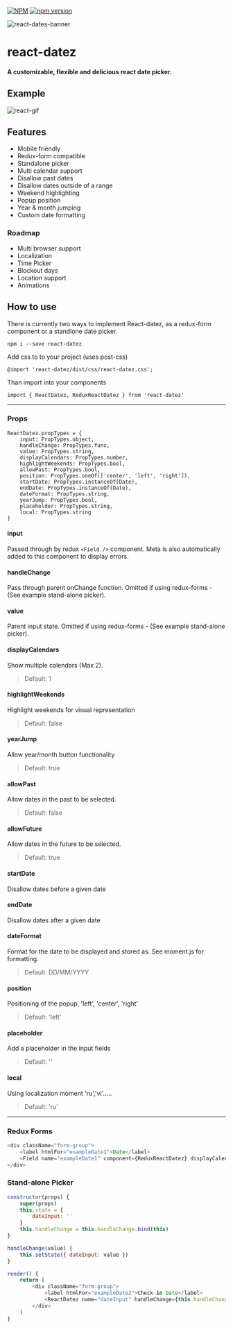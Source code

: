 [![NPM](https://nodei.co/npm/react-datez.png)](https://nodei.co/npm/react-datez/) [![npm version](https://badge.fury.io/js/react-datez.svg)](https://badge.fury.io/js/react-datez)

![react-dates-banner](https://user-images.githubusercontent.com/2343152/27081129-5f675992-5082-11e7-8254-0d59e88756a8.png)
# react-datez
#### A customizable, flexible and delicious react date picker.

## Example
![react-gif](https://user-images.githubusercontent.com/2343152/27118852-8ebe99a0-5120-11e7-843c-52f58d7dec1f.gif)


## Features
* Mobile friendly
* Redux-form compatible
* Standalone picker
* Multi calendar support
* Disallow past dates
* Disallow dates outside of a range
* Weekend highlighting
* Popup position
* Year & month jumping
* Custom date formatting

### Roadmap
* Multi browser support
* Localization
* Time Picker
* Blockout days
* Location support
* Animations

## How to use
There is currently two ways to implement React-datez, as a redux-form component or a standlone date picker.

`npm i --save react-datez`

Add css to to your project (uses post-css)

`@import 'react-datez/dist/css/react-datez.css';`

Than import into your components

`import { ReactDatez, ReduxReactDatez } from 'react-datez'`

---

### Props
```
ReactDatez.propTypes = {
    input: PropTypes.object,
    handleChange: PropTypes.func,
    value: PropTypes.string,
    displayCalendars: PropTypes.number,
    highlightWeekends: PropTypes.bool,
    allowPast: PropTypes.bool,
    position: PropTypes.oneOf(['center', 'left', 'right']),
    startDate: PropTypes.instanceOf(Date),
    endDate: PropTypes.instanceOf(Date),
    dateFormat: PropTypes.string,
    yearJump: PropTypes.bool,
    placeholder: PropTypes.string,
    local: PropTypes.string
}
```
#### input
Passed through by redux `<Field />` component. Meta is also automatically added to this component to display errors.

#### handleChange
Pass through parent onChange function. Omitted if using redux-forms - (See example stand-alone picker).

#### value
Parent input state. Omitted if using redux-forms - (See example stand-alone picker).

#### displayCalendars
Show multiple calendars (Max 2).
> Default: 1

#### highlightWeekends
Highlight weekends for visual representation
> Default: false

#### yearJump
Allow year/month button functionality
> Default: true

#### allowPast
Allow dates in the past to be selected.
> Default: false

#### allowFuture
Allow dates in the future to be selected.
> Default: true

#### startDate
Disallow dates before a given date

#### endDate
Disallow dates after a given date

#### dateFormat
Format for the date to be displayed and stored as. See moment.js for formatting.
> Default: DD/MM/YYYY

#### position
Positioning of the popup, 'left', 'center', 'right'
> Default: 'left'

#### placeholder
Add a placeholder in the input fields
> Default: ''

#### local
Using localization moment 'ru','vi'.....
> Default: 'ru'

---

### Redux Forms
```javascript
<div className="form-group">
    <label htmlFor="exampleDate1">Date</label>
    <Field name="exampleDate1" component={ReduxReactDatez} displayCalendars={2} highlightWeekends />
</div>
```

### Stand-alone Picker
```javascript
constructor(props) {
    super(props)
    this.state = {
        dateInput: ''
    }
    this.handleChange = this.handleChange.bind(this)
}

handleChange(value) {
    this.setState({ dateInput: value })
}

render() {
    return (
        <div className="form-group">
            <label htmlFor="exampleDate2">Check-in Date</label>
            <ReactDatez name="dateInput" handleChange={this.handleChange} value={this.state.dateInput} />
        </div>
    )
}
```
